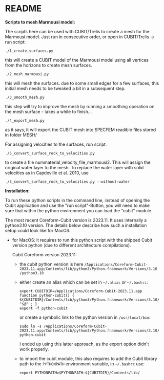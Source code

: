 README
======

**Scripts to mesh Marmousi model:**

The scripts here can be used with CUBIT/Trelis to create a mesh for the Marmousi model.
Just run in consecutive order, or open in CUBIT/Trelis -> run script:

  ```
  ./1_create_surfaces.py
  ```
  this will create a CUBIT  model of the Marmousi model using all vertices from the horizons to create mesh surfaces.
  ```
  ./2_mesh_marmousi.py
  ```
  this will mesh the surfaces. due to some small edges for a few surfaces, this initial mesh needs to be tweaked a bit in a subsequent step.
  ```
  ./3_smooth_mesh.py
  ```
  this step will try to improve the mesh by running a smoothing operation on the mesh surface - takes a while to finish...
  ```
  ./4_export_mesh.py
  ```
  as it says, it will export the CUBIT mesh into SPECFEM readible files stored in folder MESH/


  For assigning velocities to the surfaces, run script:
  ```
  ./5_convert_surface_rock_to_velocities.py
  ```
  to create a file nummaterial_velocity_file_marmousi2. This will assign the original water layer to the mesh.
  To replace the water layer with solid velocities as in Capdeville et al. 2010, use
  ```
  ./5_convert_surface_rock_to_velocities.py --without-water
  ```

**Installation:**

To run these python scripts in the command line, instead of opening the Cubit application and use the "run script"-Button,
you will need to make sure that within the python environment you can load the "cubit" module.

The most recent Coreform-Cubit version is 2023.11. It uses internally a python3.10 version.
The details below describe how such a installation setup could look like for MacOS.

* for MacOS:
   it requires to run this python script with the shipped Cubit version python
   (due to different architecture compilations).

   Cubit Coreform version 2023.11:

   - the cubit python version is here
     `/Applications/Coreform-Cubit-2023.11.app/Contents/lib/python3/Python.framework/Versions/3.10/python3.10`


   - either create an alias which can be set in `~/.alias` or `~/.bashrc`:
     ```
     export CUBITDIR=/Applications/Coreform-Cubit-2023.11.app
     function python-cubit() { ${CUBITDIR}/Contents/lib/python3/Python.framework/Versions/3.10/python3.10 "$@" ; }
     export -f python-cubit
     ```

     or create a symbolic link to the python version in `/usr/local/bin`:
     ```
     sudo ln -s /Applications/Coreform-Cubit-2023.11.app/Contents/lib/python3/Python.framework/Versions/3.10/python3.10 python-cubit
     ```

     I ended up using this latter approach, as the export option didn't work properly.

   - to import the cubit module, this also requires to add the Cubit library path to the `PYTHONPATH` environment variable, in `~/.bashrc` use:
     ```
     export PYTHONPATH=$PYTHONPATH:${CUBITDIR}/Contents/lib/
     ```
